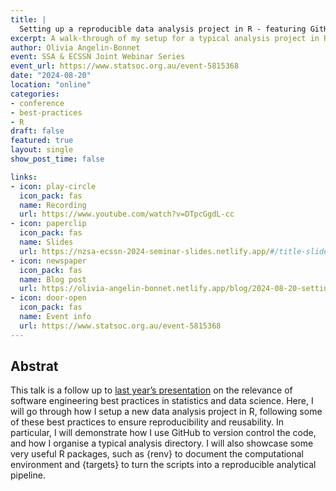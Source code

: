 ```yaml
---
title: |
  Setting up a reproducible data analysis project in R - featuring GitHub, {renv}, {targets} and more
excerpt: A walk-through of my setup for a typical analysis project in R, using best practices.
author: Olivia Angelin-Bonnet
event: SSA & ECSSN Joint Webinar Series
event_url: https://www.statsoc.org.au/event-5815368
date: "2024-08-20"
location: "online"
categories:
- conference
- best-practices
- R
draft: false
featured: true
layout: single
show_post_time: false

links:
- icon: play-circle
  icon_pack: fas
  name: Recording
  url: https://www.youtube.com/watch?v=DTpcGgdL-cc
- icon: paperclip
  icon_pack: fas
  name: Slides
  url: https://nzsa-ecssn-2024-seminar-slides.netlify.app/#/title-slide
- icon: newspaper
  icon_pack: fas
  name: Blog post
  url: https://olivia-angelin-bonnet.netlify.app/blog/2024-08-20-setting-up-r-project/
- icon: door-open
  icon_pack: fas
  name: Event info
  url: https://www.statsoc.org.au/event-5815368
---
```


## Abstrat

This talk is a follow up to [last year’s presentation](https://olivia-angelin-bonnet.netlify.app/talk/2023-nzsa-ssa/) on the relevance of software engineering best practices in statistics and data science. Here, I will go through how I setup a new data analysis project in R, following some of these best practices to ensure reproducibility and reusability. In particular, I will demonstrate how I use GitHub to version control the code, and how I organise a typical analysis directory. I will also showcase some very useful R packages, such as {renv} to document the computational environment and {targets} to turn the scripts into a reproducible analytical pipeline.

